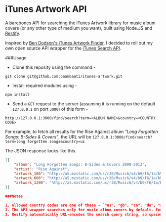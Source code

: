 iTunes Artwork API
==================

A barebones API for searching the iTunes Artwork library for music album covers (or any other type of medium you want), built using Node.JS and [Restify](mcavage.me/node-restify/).

Inspired by [Ben Dodson's iTunes Artwork Finder](http://bendodson.com/projects/itunes-artwork-finder/ "Ben Dodson: iTunes Artwork Finder; TV Shows, Music Albums, Movies, Apps, and iBooks"), I decided to roll out my own open source API wrapper for the [iTunes Search API](http://www.apple.com/itunes/affiliates/resources/documentation/itunes-store-web-service-search-api.html "iTunes, App Store, iBooks, and Mac App Store Affiliate Resources - Search API").

###Usage

 
 - Clone this reposity using the command -
```
git clone git@github.com:paambaati/itunes-artwork.git
```
 - Install required modules using -
```
npm install
```
 - Send a `GET` request to the server (assuming it is running on the default `127.0.0.1` on port `3000`) of this form -
```
http://127.0.0.1:3000/find/search?term=<ALBUM NAME>&country=<COUNTRY CODE>
```

For example, to fetch all results for the Rise Against album *"Long Forgotten Songs: B-Sides & Covers"*, the URL will be `127.0.0.1:3000/find/search?term=long forgotten songs&country=us`

The JSON response looks like this.

```json
[{
    "album": "Long Forgotten Songs: B-Sides & Covers 2000-2013",
    "artist": "Rise Against",
    "artwork_100": "http://a5.mzstatic.com/us/r30/Music6/v4/b9/f6/1a/b9f61a0b-d8f6-5314-c089-cf6b81f9fcd1/UMG_cvrart_00602537463053_01_RGB72_1470x1470_13UAAIM42739.100x100-75.jpg",
    "artwork_600": "http://a5.mzstatic.com/us/r30/Music6/v4/b9/f6/1a/b9f61a0b-d8f6-5314-c089-cf6b81f9fcd1/UMG_cvrart_00602537463053_01_RGB72_1470x1470_13UAAIM42739.600x600-75.jpg",
    "artwork_1200": "http://a5.mzstatic.com/us/r30/Music6/v4/b9/f6/1a/b9f61a0b-d8f6-5314-c089-cf6b81f9fcd1/UMG_cvrart_00602537463053_01_RGB72_1470x1470_13UAAIM42739.1200x1200-75.jpg"
}]

###Notes

1. Allowed country codes are one of these - `"us", "gb", "ca", "de", "se", "nl", "it", "ch", "ru", "au", "jp", "br", "fr", "gr", "es", "dk"`.
2. The API wrapper searches only for music album covers by default. For searching other media (like book covers, app store icons, etc.), refer the Search API documentation [here](http://www.apple.com/itunes/affiliates/resources/documentation/itunes-store-web-service-search-api.html  "iTunes, App Store, iBooks, and Mac App Store Affiliate Resources - Search API").
3. Restify automatically URL-encodes the search query string, so spaces are okay to be sent in the `GET` body.